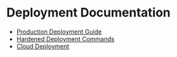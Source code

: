 # Deployment Documentation

- [Production Deployment Guide](DEPLOYMENT_GUIDE.md)
- [Hardened Deployment Commands](DEPLOYMENT_COMMANDS.md)
- [Cloud Deployment](CLOUD_DEPLOYMENT.md)
